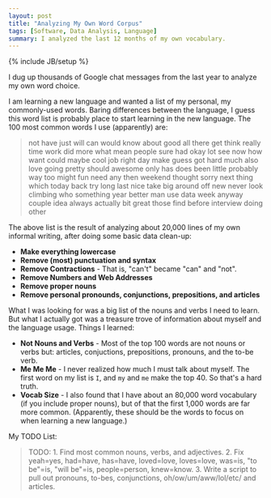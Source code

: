 ```yaml
---
layout: post
title: "Analyzing My Own Word Corpus"
tags: [Software, Data Analysis, Language]
summary: I analyzed the last 12 months of my own vocabulary.
---
```


{% include JB/setup %}

I dug up thousands of Google chat messages from the last year to analyze my own word choice.

I am learning a new language and wanted a list of my personal, my commonly-used words. Baring differences between the language, I guess this word list is probably place to start learning in the new language.  The 100 most common words I use (apparently) are:

> not have just will can would know about good all there get think really time work did more what mean people sure had okay lot see now how want could maybe cool job right day make guess got hard much also love going pretty should awesome only has does been little probably way too might fun need any then weekend thought sorry next thing which today back try long last nice take big around off new never look climbing who something year better man use data week anyway couple idea always actually bit great those find before interview doing other

The above list is the result of analyzing about 20,000 lines of my own informal writing, after doing some basic data clean-up:

* **Make everything lowercase**
* **Remove (most) punctuation and syntax**
* **Remove Contractions** - That is, "can't" became "can" and "not".
* **Remove Numbers and Web Addresses**
* **Remove proper nouns**
* **Remove personal pronounds, conjunctions, prepositions, and articles**

What I was looking for was a big list of the nouns and verbs I need to learn. But what I actually got was a treasure trove of information about myself and the language usage.  Things I learned:

* **Not Nouns and Verbs** - Most of the top 100 words are not nouns or verbs but: articles, conjuctions, prepositions, pronouns, and the to-be verb.
* **Me Me Me** - I never realized how much I must talk about myself.  The first word on my list is `I`, and `my` and `me` make the top 40. So that's a hard truth.
* **Vocab Size** - I also found that I have about an 80,000 word vocabulary (if you include proper nouns), but of that the first 1,000 words are far more common. (Apparently, these should be the words to focus on when learning a new language.)

My TODO List:

> TODO: 1. Find most common nouns, verbs, and adjectives. 2. Fix yeah=yes, had=have, has=have, loved=love, loves=love, was=is, "to be"=is, "will be"=is, people=person, knew=know. 3. Write a script to pull out pronouns, to-bes, conjunctions, oh/ow/um/aww/lol/etc/ and articles.
